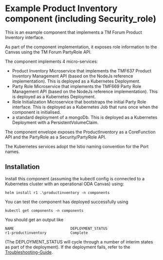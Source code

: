 # Example Product Inventory component (including Security_role)

This is an example component that implements a TM Forum Product Inventory interface.

As part of the component implementation, it exposes role information to the Canvas using the TM Forum PartyRole API.

The component implements 4 micro-services:

* Product Inventory Microservice that implements the TMF637 Product Inventory Management API (based on the NodeJs reference implementation). This is deployed as a Kubernetes Deployment.
* Party Role Microservice that implements the TMF669 Party Role Management API (based on the NodeJs reference implementation). This is deployed as a Kubernetes Deployment.
* Role Initialization Microservice that bootstraps the initial Party Role interface. This is deployed as a Kubernetes Job that runs once when the component is initialised.
* a standard deployment of a mongoDb. This is deployed as a Kubernetes Deployment with a PersistentVolumeClaim.

The component envelope exposes the ProductInventory as a CoreFunction API and the PartyRole as a Security/PartyRole API.

The Kubernetes services adopt the Istio naming convention for the Port names.

## Installation

Install this component (assuming the kubectl config is connected to a Kubernetes cluster with an operational ODA Canvas) using:

```
helm install r1 .\productinventory -n components
```

You can test the component has deployed successfully using

```
kubectl get components -n components
```

You should get an output like

```
NAME                          DEPLOYMENT_STATUS
r1-productinventory           Complete
```

(The DEPLOYMENT_STATUS will cycle through a number of interim states as part of the deployment). If the deployment fails, refer to the [Troubleshooting-Guide](https://github.com/tmforum-oda/oda-ca-docs/tree/master/Troubleshooting-Guide).
 
